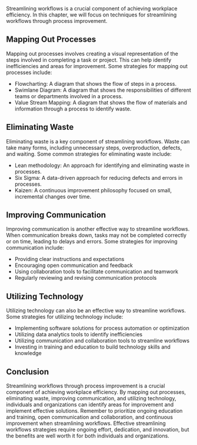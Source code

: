 
Streamlining workflows is a crucial component of achieving workplace efficiency. In this chapter, we will focus on techniques for streamlining workflows through process improvement.

Mapping Out Processes
---------------------

Mapping out processes involves creating a visual representation of the steps involved in completing a task or project. This can help identify inefficiencies and areas for improvement. Some strategies for mapping out processes include:

* Flowcharting: A diagram that shows the flow of steps in a process.
* Swimlane Diagram: A diagram that shows the responsibilities of different teams or departments involved in a process.
* Value Stream Mapping: A diagram that shows the flow of materials and information through a process to identify waste.

Eliminating Waste
-----------------

Eliminating waste is a key component of streamlining workflows. Waste can take many forms, including unnecessary steps, overproduction, defects, and waiting. Some common strategies for eliminating waste include:

* Lean methodology: An approach for identifying and eliminating waste in processes.
* Six Sigma: A data-driven approach for reducing defects and errors in processes.
* Kaizen: A continuous improvement philosophy focused on small, incremental changes over time.

Improving Communication
-----------------------

Improving communication is another effective way to streamline workflows. When communication breaks down, tasks may not be completed correctly or on time, leading to delays and errors. Some strategies for improving communication include:

* Providing clear instructions and expectations
* Encouraging open communication and feedback
* Using collaboration tools to facilitate communication and teamwork
* Regularly reviewing and revising communication protocols

Utilizing Technology
--------------------

Utilizing technology can also be an effective way to streamline workflows. Some strategies for utilizing technology include:

* Implementing software solutions for process automation or optimization
* Utilizing data analytics tools to identify inefficiencies
* Utilizing communication and collaboration tools to streamline workflows
* Investing in training and education to build technology skills and knowledge

Conclusion
----------

Streamlining workflows through process improvement is a crucial component of achieving workplace efficiency. By mapping out processes, eliminating waste, improving communication, and utilizing technology, individuals and organizations can identify areas for improvement and implement effective solutions. Remember to prioritize ongoing education and training, open communication and collaboration, and continuous improvement when streamlining workflows. Effective streamlining workflows strategies require ongoing effort, dedication, and innovation, but the benefits are well worth it for both individuals and organizations.
